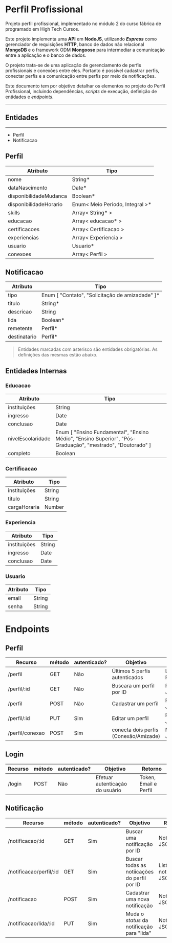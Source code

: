 # Perfil Profissional

Projeto perfil profissional, implementado no módulo 2 do curso fábrica de programado em High Tech Cursos.

Este projeto implementa uma **API** em **NodeJS**, utilizando ***Express*** como gerenciador de requisições **HTTP**, banco de dados não relacional **MongoDB** e o framework ODM **Mongoose** para intermediar a comunicação entre a aplicação e o banco de dados.

O projeto trata-se de uma aplicação de gerenciamento de perfis profissionais e conexões entre eles. Portanto é possível cadastrar perfis, conectar perfis e a comunicação entre perfis por meio de notificações.

Este documento tem por objetivo detalhar os elementos no projeto do Perfil Profissional, incluindo dependências, *scripts* de execução, definição de entidades e *endpoints*.

----
## Entidades
---
- Perfil
- Notificacao

## Perfil

Atributo | Tipo
-------- | ------
nome | String*
dataNascimento | Date*
disponibilidadeMudanca | Boolean*
disponibilidadeHorario | Enum< Meio Periodo, Integral >*
skills | Array< String* >
educacao | Array< educacao* >
certificacoes | Array< Certificacao >
experiencias | Array< Experiencia >
usuario | Usuario*
conexoes | Array< Perfil >

## Notificacao
Atributo | Tipo
---- | ----
tipo | Enum [ "Contato", "Solicitação de amizadade" ]*
titulo | String*
descricao | String
lida | Boolean*
remetente | Perfil*
destinatario | Perfil*

> Entidades marcadas com asterisco são entidades obrigatórias. As definições das mesmas estão abaixo.

## Entidades Internas

### Educacao

Atributo | Tipo
---- | ----
instituições | String
ingresso | Date
conclusao | Date
nivelEscolaridade | Enum [ "Ensino Fundamental", "Ensino Médio", "Ensino Superior", "Pós-Graduação", "mestrado", "Doutorado" ]
completo | Boolean

### Certificacao

Atributo | Tipo
---- | ----
instituições | String
titulo | String
cargaHoraria | Number

### Experiencia

Atributo | Tipo
---- | ----
instituições | String
ingresso | Date
conclusao | Date

### Usuario

Atributo | Tipo
---- | ----
email | String
senha | String

# Endpoints

## Perfil
Recurso | método | autenticado? | Objetivo | Retorno
---- | ---- | ---- | ---- |---- 
/perfil | GET | Não | Últimos 5 perfis autenticados | Lista de Perfis JS
/perfil/:id | GET | Não | Buscara um perfil por ID | Perfil JSON
/perfil | POST | Não | Cadastrar um perfil | Perfil JSON
/perfil/:id | PUT | Sim | Editar um perfil | Perfil JSON
/perfil/conexao | POST | Sim | conecta dois perfis (Conexão/Amizade) | Mensagem JSON

## Login
Recurso | método | autenticado? | Objetivo | Retorno
---- | ---- | ---- | ---- |---- 
/login | POST | Não | Efetuar autenticação do usuário | Token, Email e Perfil

## Notificação
Recurso | método | autenticado? | Objetivo | Retorno
---- | ---- | ---- | ---- |---- 
/notificacao/:id  | GET | Sim | Buscar uma notificação por ID | Notificação JSON
/notificacao/perfil/:id | GET | Sim | Buscar todas as notiicações do perfil por ID | Lista de notificações JSON
/notificacao | POST | Sim | Cadastrar uma nova notificação | Notificação JSON
/notificacao/lida/:id | PUT | Sim | Muda o *status* da notificação para "lida" | Notificação JSON